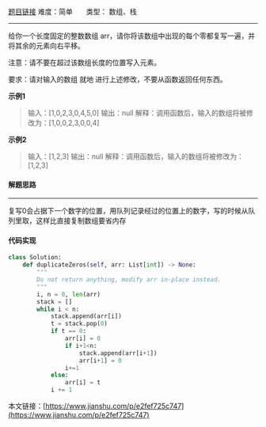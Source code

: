  [题目链接](https://leetcode-cn.com/problems/duplicate-zeros/)
难度：简单          &nbsp;&nbsp;&nbsp;&nbsp;&nbsp;&nbsp;类型：  数组、栈
***
 给你一个长度固定的整数数组 arr，请你将该数组中出现的每个零都复写一遍，并将其余的元素向右平移。

注意：请不要在超过该数组长度的位置写入元素。

要求：请对输入的数组 就地 进行上述修改，不要从函数返回任何东西。

 
**示例1**
> 输入：[1,0,2,3,0,4,5,0]
输出：null
解释：调用函数后，输入的数组将被修改为：[1,0,0,2,3,0,0,4]

**示例2**
> 输入：[1,2,3]
输出：null
解释：调用函数后，输入的数组将被修改为：[1,2,3]

#### 解题思路
***
 复写0会占据下一个数字的位置，用队列记录经过的位置上的数字，写的时候从队列里取，这样比直接复制数组要省内存


#### 代码实现
```python
class Solution:
    def duplicateZeros(self, arr: List[int]) -> None:
        """
        Do not return anything, modify arr in-place instead.
        """
        i, n = 0, len(arr)
        stack = []
        while i < n:
            stack.append(arr[i])
            t = stack.pop(0)             
            if t == 0:
                arr[i] = 0
                if i+1<n:
                    stack.append(arr[i+1])
                    arr[i+1] = 0
                i+=1
            else:
                arr[i] = t
            i += 1 
```

本文链接：[https://www.jianshu.com/p/e2fef725c747](https://www.jianshu.com/p/e2fef725c747)
